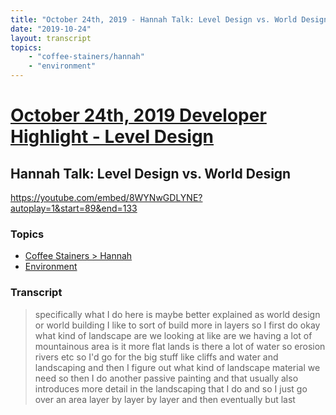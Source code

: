 ```yaml
---
title: "October 24th, 2019 - Hannah Talk: Level Design vs. World Design"
date: "2019-10-24"
layout: transcript
topics: 
    - "coffee-stainers/hannah"
    - "environment"
---
```

# [October 24th, 2019 Developer Highlight - Level Design](../2019-10-24.md)
## Hannah Talk: Level Design vs. World Design
https://youtube.com/embed/8WYNwGDLYNE?autoplay=1&start=89&end=133
### Topics
* [Coffee Stainers > Hannah](../topics/coffee-stainers/hannah.md)
* [Environment](../topics/environment.md)

### Transcript

> specifically what I do here is maybe
> better explained as world design or
> world building I like to sort of build
> more in layers so I first do okay what
> kind of landscape are we looking at like
> are we having a lot of mountainous area
> is it more flat lands is there a lot of
> water so erosion rivers etc so I'd go
> for the big stuff like cliffs and water
> and landscaping and then I figure out
> what kind of landscape material we need
> so then I do another passive painting
> and that usually also introduces more
> detail in the landscaping that I do and
> so I just go over an area layer by layer
> by layer and then eventually but last
